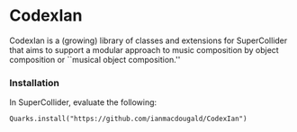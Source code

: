 # CodexIan 
CodexIan is a (growing) library of classes and extensions for SuperCollider that aims to support a modular approach to music composition by object composition or ``musical object composition.'' 
### Installation
In SuperCollider, evaluate the following: 

`Quarks.install("https://github.com/ianmacdougald/CodexIan")`

